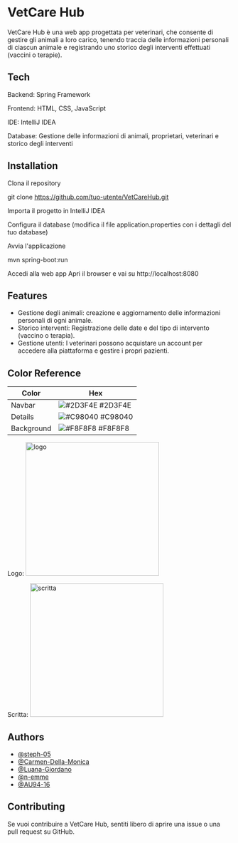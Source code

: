 
# VetCare Hub

VetCare Hub è una web app progettata per veterinari, che consente di gestire gli animali a loro carico, tenendo traccia delle informazioni personali di ciascun animale e registrando uno storico degli interventi effettuati (vaccini o terapie).
## Tech

Backend: Spring Framework

Frontend: HTML, CSS, JavaScript

IDE: IntelliJ IDEA

Database: Gestione delle informazioni di animali, proprietari, veterinari e storico degli interventi

## Installation

Clona il repository

git clone https://github.com/tuo-utente/VetCareHub.git

Importa il progetto in IntelliJ IDEA

Configura il database (modifica il file application.properties con i dettagli del tuo database)

Avvia l'applicazione

mvn spring-boot:run

Accedi alla web app
Apri il browser e vai su http://localhost:8080
## Features

- Gestione degli animali: creazione e aggiornamento delle informazioni personali di ogni animale.
- Storico interventi: Registrazione delle date e del tipo di intervento (vaccino o terapia).
- Gestione utenti: I veterinari possono acquistare un account per accedere alla piattaforma e gestire i propri pazienti.





## Color Reference

| Color      | Hex                                                                |
|------------| ------------------------------------------------------------------ |
| Navbar     | ![#2D3F4E](https://placehold.co/15x15/2D3F4E/2D3F4E.png) #2D3F4E |
| Details    | ![#C98040](https://placehold.co/15x15/C98040/C98040.png) #C98040 |
| Background | ![#F8F8F8](https://placehold.co/15x15/F8F8F8/F8F8F8.png) #F8F8F8 |

Logo:
<img src="immagini/logo_vet.png)" alt="logo" width="300">


Scritta:
<img src="immagini/scritta_logo_sfondo.png)" alt="scritta" width="300">
## Authors

- [@steph-05](https://github.com/steph-05)
- [@Carmen-Della-Monica](https://github.com/Carmen-Della-Monica)
- [@Luana-Giordano](https://github.com/Luana-Giordano)
- [@n-emme](https://github.com/n-emme)
- [@AU94-16](https://github.com/AU94-16)
## Contributing

Se vuoi contribuire a VetCare Hub, sentiti libero di aprire una issue o una pull request su GitHub.

